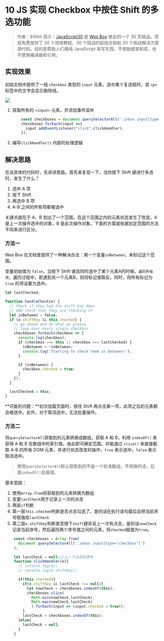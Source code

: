 # 10 JS 实现 Checkbox 中按住 Shift 的多选功能

> 作者：61hhh 
> 简介：[JavaScript30](https://javascript30.com) 是 [Wes Bos](https://github.com/wesbos) 推出的一个 30 天挑战。项目免费提供了 30 个视频教程、30 个挑战的起始文档和 30 个挑战解决方案源代码。目的是帮助人们用纯 JavaScript 来写东西，不借助框架和库，也不使用编译器和引用。

## 实现效果

初始文档中提供了一组 `checkbox` 类型的 `input` 元素，选中某个复选框时，其 `<p>` 标签中的文字会显示删除线。

![](https://pic.downk.cc/item/5eb81814c2a9a83be52ae508.png)

1. 获取所有的 `<input>` 元素，并添加事件监听

	```js
	    const checkboxes = document.querySelectorAll('.inbox input[type="checkbox"]');
		checkboxes.forEach(input =>{
	      input.addEventListener("click",clickHandler);
	    });
	```
	
2. 编写`clickHandler()` 内部的处理逻辑

## 解决思路

在谈具体的代码时，先讲讲思路。首先来复现一下，当你按下 Shift 键进行多选时，发生了什么？

1. 选中 A 项
2. 按下 Shift
3. 再选中 B 项
4. A-B 之间的所有项都被选中

关键点就在于 A、B 划出了一个范围，在这个范围之内的元素状态发生了改变。A 是上一次操作选中的对象，B 是此次操作对象。下面的方案就依据划定范围的方法不同来进行区分。

### 方法一

Wes Bos 在文档里提供了一种解决办法：用一个变量`inBetween`，来标记这个范围。

变量初始值为 `false`，当按下 Shift 键且同时选中了某个元素A的时候，`遍历所有项`，遍历过程中，若遇到另一个元素B，则将标记值取反。同时，将所有标记为 `true` 的项设置为选中。

```js
let lastChecked;

function handleCheck(e) {
  // Check if they had the shift key down
  // AND check that they are checking it
  let inBetween = false;
  if (e.shiftKey && this.checked) {
    // go ahead and do what we please
    // loop over every single checkbox
    checkboxes.forEach(checkbox => {
      console.log(checkbox);
      if (checkbox === this || checkbox === lastChecked) {
        inBetween = !inBetween;
        console.log('Starting to check them in between!');
      }

      if (inBetween) {
        checkbox.checked = true;
      }
    });
  }

  lastChecked = this;
}   
```

**可能的问题：**初次加载页面时，按住 Shift 再点击某一项，此项之后的元素都会被选中。此外，对于取消选中，无法批量操作。

### 方法二

将`querySelectorAll`获取到的元素转换成数组，获取 A 和 B，利用 `indexOf()` 来获得 A 和 B 在数组中的索引值，由此即可确定范围，并能通过 `slice()` 来直接截取 A-B 的所有 DOM 元素，并进行状态改变的操作，`true` 表示选中，`false` 表示取消选中。

> 使用`querySelectorAll`默认获取到的不是一个标准数组，不转换的话，后面`indexOf()`会报错。

基本思路：

1. 使用`Array.from`将获取到的元素转换为数组
2. 变量`lastCheck`用于记录上一次的点击
3. 两层`if`判断
4. 第一层`this.checked`判断是否点击勾选了，是的话在执行语句最后会把当前序号赋值给`lastCheck`
5. 第二层`e.shiftKey`判断是否按下`shift`键并且上一次有点击，是的话`nowCheck`记录当前序号，然后遍历两个序号值之间的元素，将`checked`赋值为`true`。

```js
    const checkboxes = Array.from(
      document.querySelectorAll('.inbox input[type="checkbox"]')
    );
	
	let lastCheck = null;//上一个点击的序号
    function clickHandler(e){
      // console.log(e);
      // console.log(e.shiftKey);

      if(this.checked){
        if(e.shiftKey && lastCheck !== null){
          let nowCheck = checkboxes.indexOf(this);
          checkboxes.slice(
            Math.min(nowCheck,lastCheck),
            Math.max(nowCheck,lastCheck)
            ).forEach(input => (input.checked = true));
        }
        lastCheck = checkboxes.indexOf(this);
      }else{
        lastCheck = null;
      }
    }
```
